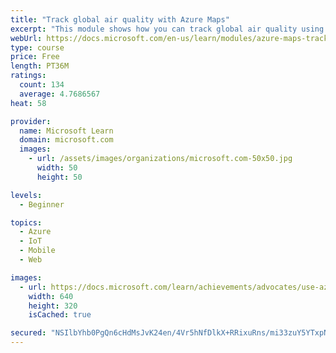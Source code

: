 ```yaml
---
title: "Track global air quality with Azure Maps"
excerpt: "This module shows how you can track global air quality using the Azure Maps Web SDK and pollution data from a third-party air quality API."
webUrl: https://docs.microsoft.com/en-us/learn/modules/azure-maps-track-air-pollution/
type: course
price: Free
length: PT36M
ratings:
  count: 134
  average: 4.7686567
heat: 58

provider:
  name: Microsoft Learn
  domain: microsoft.com
  images:
    - url: /assets/images/organizations/microsoft.com-50x50.jpg
      width: 50
      height: 50

levels:
  - Beginner

topics:
  - Azure
  - IoT
  - Mobile
  - Web

images:
  - url: https://docs.microsoft.com/learn/achievements/advocates/use-azure-maps-to-track-air-pollution-social.png
    width: 640
    height: 320
    isCached: true

secured: "NSIlbYhb0PgQn6cHdMsJvK24en/4Vr5hNfDlkX+RRixuRns/mi33zuY5YTxpNFTr9Q+gxfkXL5E7WQUjwrtNwwWyHPdqPWpSr3TyPQPKWAAQswLWqf+TW2k8L0rkSJOdzg0SVZGCZVhijNqeJi+urlFUDbR9FJHnQHUkbIFIuLBo2PYdiiqKC2E+oq3kZkvH9RejC0EBQ1TU9alKh08DA66WMTuw3jUz0u/tf9AG5okP8VbMc4KRqI28PvS8kELsPL2yD4qFrBA+ygJedzBk5b63UGsmbPrlrFJfynUNvm0R4MfYFNECKwMbAYmjpqCjISg4s/hWyV7tOvrAR+8XJKojDtRw6nMxX0Tf3n+6pAJeYpNYrzxkWUQlQq1SLguD6SHkpcD1n+cu8xHR+vKxGzkEHvRJy2FPiBfvXb+Qr1I=;qN0RMCZUwPRpCz9tN0Mfow=="
---
```



